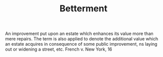 ---
title: Betterment
letter: B
permalink: "/definitions/bld-betterment.html"
body: An improvement put upon an estate whlch enhances its value more than mere repairs.
  The term is also applied to denote the additional value which an estate acquires
  in consequence of some public improvement, ns laying out or widening a street, etc.
  French v. New York, 16
published_at: '2018-07-07'
source: Black's Law Dictionary 2nd Ed (1910)
layout: post
---